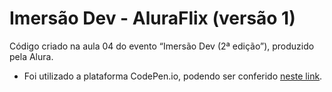 # Imersão Dev - AluraFlix (versão 1)

Código criado na aula 04 do evento “Imersão Dev (2ª edição”), produzido pela Alura. 
- Foi utilizado a plataforma CodePen.io, podendo ser conferido [neste link](https://codepen.io/mariagabrielareis/pen/abwYORW).
